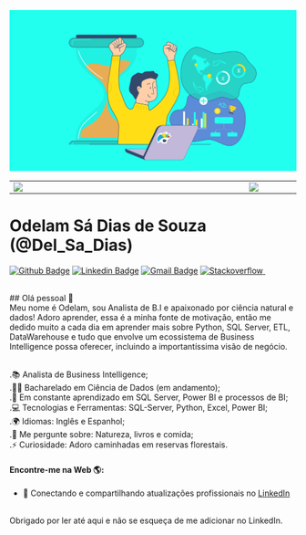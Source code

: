 <p align="center">
  <img src="https://raw.githubusercontent.com/Odelam/Odelam/master/img-analitycs.gif" />
</p>

<center>
  <table>
    <tr>
        <td><img width="400px" align="left" src="https://github-readme-stats.vercel.app/api/top-langs/?username=odelam&hide=html&layout=compact&theme=default" /></td>
        <td><img width="495px" align="left" src="https://github-readme-stats.vercel.app/api?username=odelam&theme=default" /></td>
    </tr>   
  </table>
</center>



# Odelam Sá Dias de Souza (@Del_Sa_Dias)

[![Github Badge](https://img.shields.io/badge/-Github-000?style=flat-square&logo=Github&logoColor=white&link=https://github.com/Odelam)](https://github.com/Odelam)
[![Linkedin Badge](https://img.shields.io/badge/-LinkedIn-blue?style=flat-square&logo=Linkedin&logoColor=white&link=https://www.linkedin.com/in/odelam-sa-dias-de-souza/)](https://www.linkedin.com/in/odelam-sa-dias-de-souza/)
[![Gmail Badge](https://img.shields.io/badge/-Gmail-c14438?style=flat-square&logo=Gmail&logoColor=white&link=mailto:odelamsa@gmail.com)](mailto:odelamsa@gmail.com/)
<a href="https://pt.meta.stackoverflow.com/users/76898/odelam-s%c3%a1" rel="nofollow noreferrer">
    <img src="https://imgur.com/FeIMDSj.png" alt="Stackoverflow" width="130" height="30">
</a> &nbsp; 

<br/>
## Olá pessoal 👋 

<br/>
Meu nome é Odelam, sou Analista de B.I e apaixonado por ciência natural e dados! Adoro aprender, essa é a minha fonte de motivação, então me dedido muito a cada dia em aprender mais sobre Python, SQL Server, ETL, DataWarehouse e tudo que envolve um ecossistema de Business Intelligence possa oferecer, incluindo a importantíssima visão de negócio.

<br/>.📚 Analista de Business Intelligence;
<br/>.👩‍🎓 Bacharelado em Ciência de Dados (em andamento);
<br/>.🌱 Em constante aprendizado em SQL Server, Power BI e processos de BI;
<br/>.💻  Tecnologias e Ferramentas: SQL-Server, Python, Excel, Power BI;
<br/>.🌍 Idiomas: Inglês e Espanhol;
<br/>.💬 Me pergunte sobre: Natureza, livros e comida;
<br/>.⚡ Curiosidade: Adoro caminhadas em reservas florestais.

#### Encontre-me na Web 🌎:
- 💼 Conectando e compartilhando atualizações profissionais no <a href="https://www.linkedin.com/in/odelam-sa-dias-de-souza/">LinkedIn</a>


<br/>Obrigado por ler até aqui e não se esqueça de me adicionar no LinkedIn.
